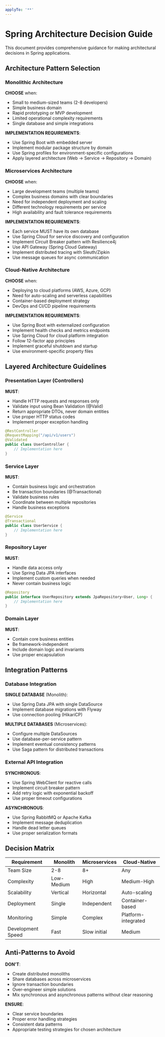 ```yaml
---
applyTo: '**'
---
```


# Spring Architecture Decision Guide

This document provides comprehensive guidance for making architectural decisions in Spring applications.

## Architecture Pattern Selection

### Monolithic Architecture

**CHOOSE** when:
- Small to medium-sized teams (2-8 developers)
- Simple business domain
- Rapid prototyping or MVP development
- Limited operational complexity requirements
- Single database and simple integrations

**IMPLEMENTATION REQUIREMENTS**:
- Use Spring Boot with embedded server
- Implement modular package structure by domain
- Use Spring profiles for environment-specific configurations
- Apply layered architecture (Web → Service → Repository → Domain)

### Microservices Architecture

**CHOOSE** when:
- Large development teams (multiple teams)
- Complex business domains with clear boundaries
- Need for independent deployment and scaling
- Different technology requirements per service
- High availability and fault tolerance requirements

**IMPLEMENTATION REQUIREMENTS**:
- Each service MUST have its own database
- Use Spring Cloud for service discovery and configuration
- Implement Circuit Breaker pattern with Resilience4j
- Use API Gateway (Spring Cloud Gateway)
- Implement distributed tracing with Sleuth/Zipkin
- Use message queues for async communication

### Cloud-Native Architecture

**CHOOSE** when:
- Deploying to cloud platforms (AWS, Azure, GCP)
- Need for auto-scaling and serverless capabilities
- Container-based deployment strategy
- DevOps and CI/CD pipeline requirements

**IMPLEMENTATION REQUIREMENTS**:
- Use Spring Boot with externalized configuration
- Implement health checks and metrics endpoints
- Use Spring Cloud for cloud platform integration
- Follow 12-factor app principles
- Implement graceful shutdown and startup
- Use environment-specific property files

## Layered Architecture Guidelines

### Presentation Layer (Controllers)

**MUST**:
- Handle HTTP requests and responses only
- Validate input using Bean Validation (@Valid)
- Return appropriate DTOs, never domain entities
- Use proper HTTP status codes
- Implement proper exception handling

```java
@RestController
@RequestMapping("/api/v1/users")
@Validated
public class UserController {
    // Implementation here
}
```

### Service Layer

**MUST**:
- Contain business logic and orchestration
- Be transaction boundaries (@Transactional)
- Validate business rules
- Coordinate between multiple repositories
- Handle business exceptions

```java
@Service
@Transactional
public class UserService {
    // Implementation here
}
```

### Repository Layer

**MUST**:
- Handle data access only
- Use Spring Data JPA interfaces
- Implement custom queries when needed
- Never contain business logic

```java
@Repository
public interface UserRepository extends JpaRepository<User, Long> {
    // Implementation here
}
```

### Domain Layer

**MUST**:
- Contain core business entities
- Be framework-independent
- Include domain logic and invariants
- Use proper encapsulation

## Integration Patterns

### Database Integration

**SINGLE DATABASE** (Monolith):
- Use Spring Data JPA with single DataSource
- Implement database migrations with Flyway
- Use connection pooling (HikariCP)

**MULTIPLE DATABASES** (Microservices):
- Configure multiple DataSources
- Use database-per-service pattern
- Implement eventual consistency patterns
- Use Saga pattern for distributed transactions

### External API Integration

**SYNCHRONOUS**:
- Use Spring WebClient for reactive calls
- Implement circuit breaker pattern
- Add retry logic with exponential backoff
- Use proper timeout configurations

**ASYNCHRONOUS**:
- Use Spring RabbitMQ or Apache Kafka
- Implement message deduplication
- Handle dead letter queues
- Use proper serialization formats

## Decision Matrix

| Requirement | Monolith | Microservices | Cloud-Native |
|-------------|----------|---------------|--------------|
| Team Size | 2-8 | 8+ | Any |
| Complexity | Low-Medium | High | Medium-High |
| Scalability | Vertical | Horizontal | Auto-scaling |
| Deployment | Single | Independent | Container-based |
| Monitoring | Simple | Complex | Platform-integrated |
| Development Speed | Fast | Slow initial | Medium |

## Anti-Patterns to Avoid

**DON'T**:
- Create distributed monoliths
- Share databases across microservices
- Ignore transaction boundaries
- Over-engineer simple solutions
- Mix synchronous and asynchronous patterns without clear reasoning

**ENSURE**:
- Clear service boundaries
- Proper error handling strategies
- Consistent data patterns
- Appropriate testing strategies for chosen architecture
